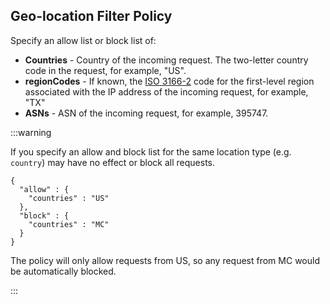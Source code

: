 ## Geo-location Filter Policy

Specify an allow list or block list of:

- **Countries** - Country of the incoming request. The two-letter country code
  in the request, for example, "US".
- **regionCodes** - If known, the
  [ISO 3166-2](https://en.wikipedia.org/wiki/ISO_3166-2) code for the
  first-level region associated with the IP address of the incoming request, for
  example, "TX"
- **ASNs** - ASN of the incoming request, for example, 395747.

:::warning

If you specify an allow and block list for the same location type (e.g.
`country`) may have no effect or block all requests.

```
{
  "allow" : {
    "countries" : "US"
  },
  "block" : {
    "countries" : "MC"
  }
}
```

The policy will only allow requests from US, so any request from MC would be
automatically blocked.

:::
